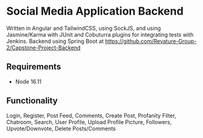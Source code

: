# Social Media Application Backend

Written in Angular and TailwindCSS, using SockJS, and using Jasmine/Karma with JUnit and Cobuturra plugins for integrating tests with Jenkins. Backend using Spring Boot at https://github.com/Revature-Group-2/Capstone-Project-Backend

## Requirements

- Node 16.11

## Functionality

Login, Register, Post Feed, Comments, Create Post, Profanity Filter, Chatroom, Search, User Profile, Upload Profile Picture, Followers, Upvote/Downvote, Delete Posts/Comments
